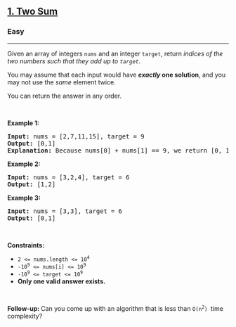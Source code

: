 <h2><a href="https://leetcode.com/problems/two-sum/">1. Two Sum</a></h2><h3>Easy</h3><hr><div><p usedbyfluent="true">Given an array of integers <code>nums</code>&nbsp;and an integer <code>target</code>, return <em usedbyfluent="true">indices of the two numbers such that they add up to <code>target</code></em>.</p>

<p usedbyfluent="true">You may assume that each input would have <strong usedbyfluent="true"><em usedbyfluent="true">exactly</em> one solution</strong>, and you may not use the <em usedbyfluent="true">same</em> element twice.</p>

<p usedbyfluent="true">You can return the answer in any order.</p>

<p usedbyfluent="true">&nbsp;</p>
<p><strong usedbyfluent="true">Example 1:</strong></p>

<pre><strong>Input:</strong> nums = [2,7,11,15], target = 9
<strong>Output:</strong> [0,1]
<strong>Explanation:</strong> Because nums[0] + nums[1] == 9, we return [0, 1].
</pre>

<p><strong usedbyfluent="true">Example 2:</strong></p>

<pre><strong>Input:</strong> nums = [3,2,4], target = 6
<strong>Output:</strong> [1,2]
</pre>

<p><strong usedbyfluent="true">Example 3:</strong></p>

<pre><strong>Input:</strong> nums = [3,3], target = 6
<strong>Output:</strong> [0,1]
</pre>

<p usedbyfluent="true">&nbsp;</p>
<p><strong usedbyfluent="true">Constraints:</strong></p>

<ul>
	<li><code>2 &lt;= nums.length &lt;= 10<sup>4</sup></code></li>
	<li><code>-10<sup>9</sup> &lt;= nums[i] &lt;= 10<sup>9</sup></code></li>
	<li><code>-10<sup>9</sup> &lt;= target &lt;= 10<sup>9</sup></code></li>
	<li><strong>Only one valid answer exists.</strong></li>
</ul>

<p>&nbsp;</p>
<strong>Follow-up:&nbsp;</strong>Can you come up with an algorithm that is less than&nbsp;<code>O(n<sup>2</sup>)&nbsp;</code>time complexity?</div>